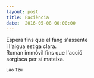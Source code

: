 ```yaml
---
layout: post
title: Paciència
date:  2016-05-08 00:00:00
---
```


Espera fins que el fang s'assente<br />
i l'aigua estiga clara.<br />
Roman immòvil fins que l'acció<br />
sorgisca per sí mateixa.<br />

<small>Lao Tzu</small>

